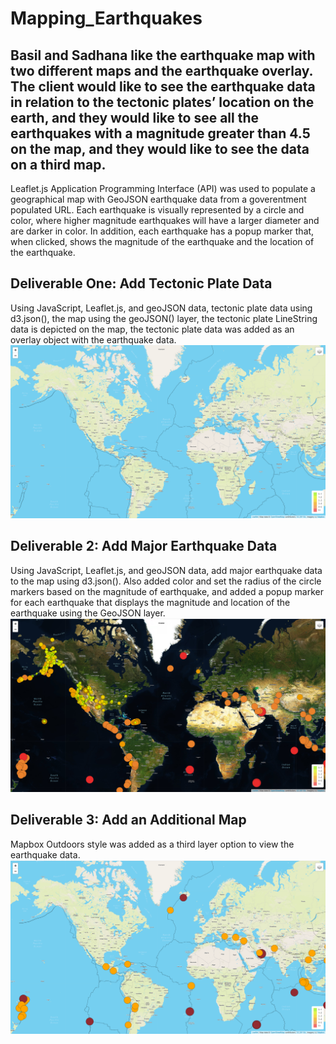 # Mapping_Earthquakes

## Basil and Sadhana like the earthquake map with two different maps and the earthquake overlay. The client would like to see the earthquake data in relation to the tectonic plates’ location on the earth, and they would like to see all the earthquakes with a magnitude greater than 4.5 on the map, and they would like to see the data on a third map.

Leaflet.js Application Programming Interface (API) was used to populate a geographical map with GeoJSON earthquake data from a goverentment populated URL. Each earthquake is visually represented by a circle and color, where higher magnitude earthquakes will have a larger diameter and are darker in color. In addition, each earthquake has a popup marker that, when clicked, shows the magnitude of the earthquake and the location of the earthquake. 

## Deliverable One: Add Tectonic Plate Data
Using JavaScript, Leaflet.js, and geoJSON data, tectonic plate data using d3.json(), the map using the geoJSON() layer, the tectonic plate LineString data is depicted on the map, the tectonic plate data was added as an overlay object with the earthquake data.
![Fig - 1 - Techtonic Plates](https://github.com/ASCHEET/Mapping_Earthquakes/blob/main/Earthquake_Challenge/tectonic_map.png?raw=true)

## Deliverable 2: Add Major Earthquake Data
Using JavaScript, Leaflet.js, and geoJSON data, add major earthquake data to the map using d3.json(). Also added color and set the radius of the circle markers based on the magnitude of earthquake, and added a popup marker for each earthquake that displays the magnitude and location of the earthquake using the GeoJSON layer.
![Fig 2 - All Earthquakes](https://github.com/ASCHEET/Mapping_Earthquakes/blob/main/Earthquake_Challenge/all_earthquakes_map.png?raw=true)

## Deliverable 3: Add an Additional Map
Mapbox Outdoors style was added as a third layer option to view the earthquake data.
![Fig 3 - Outdoor layer](https://github.com/ASCHEET/Mapping_Earthquakes/blob/main/Earthquake_Challenge/4.5_earthquakes_map_w_outdoors_overlay.png?raw=true)









